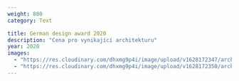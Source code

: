 ```yaml
---
weight: 800
category: Text

title: German design award 2020
description: "Cena pro vynikající architekturu"
year: 2020
images:
  - "https://res.cloudinary.com/dhxmg9p4i/image/upload/v1628172347/archweb/scan-63.jpg"
  - "https://res.cloudinary.com/dhxmg9p4i/image/upload/v1628172350/archweb/scan-64.jpg"
---
```


